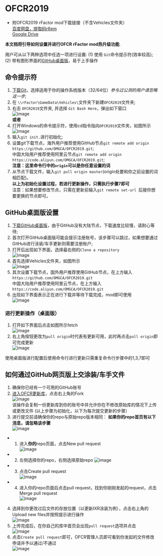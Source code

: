 # OFCR2019  

* 附OFCR2019 rFactor mod下载链接（不含Vehicles文件夹）  
[百度网盘，提取码r6em](https://pan.baidu.com/s/14BYf29h7_AemJl2AF6HzSg)    
[Google Drive](https://drive.google.com/open?id=1nzLE-shLsc9lgF4T0oiTpUhLOdZjQX9f)    

**本文档将引导如何设置并进行OFCR rFactor mod热升级功能**.

用户可从以下两种选项中任选一项进行设置: (1) 使用 `Git`命令提示符(效率较高); (2) 带有图形界面的[GitHub桌面版](https://desktop.github.com/)，易于上手操作

## 命令提示符

1. [下载Git](https://git-scm.com/downloads)，选择适用于你的操作系统版本（32/64位）_参与过公测的用户请忽略这一步_;  
2. 在 `\\rFactor\GameData\Vehicles\`文件夹下新建`OFCR2019`文件夹;  
3. 右击 `OFCR2019`文件夹, 并选择 `Git Bash Here`，弹出如下窗口  
![image](https://i.ibb.co/BV6Q86j/TIM-20190107234748.png)  
**或者**  
4. 打开Windows的命令提示符，使用cd指令指向`OFCR2019`文件夹，如图所示  
![image](https://i.ibb.co/8NZjC8g/TIM-20190107234945.png)  
5. 输入`git init.`进行初始化;  
6. 设置git下载节点，海外用户推荐使用GitHub节点`git remote add origin https://github.com/OMGCA/OFCR2019.git`;  
中国大陆用户推荐使用阿里云节点`git remote add origin https://code.aliyun.com/OMGCA/OFCR2019.git`;  
**注意：这里命令行中的`origin`可以是你任意设置的词**  
7. 从节点下载文件，输入`git pull origin master`(origin处要和你之前设置的词相匹配)。  
**以上为初始化设置过程，若进行更新操作，只需执行步骤7即可**  
注意：如果想要修改节点，只需在更新前输入`git remote set-url `后接你想要更换的节点即可。  


## GitHub桌面版设置  

1. [下载GitHub桌面版](https://desktop.github.com/)，由于GitHub没有大陆节点，下载速度比较慢，请耐心等待;  
2. 首次打开GitHub桌面版可能会提示注册账号，该步骤可以跳过，如果想要通过GitHub进行涂装/车手更新则需要注册账户;  
3. 打开后出现如下界面，选择最右侧的`Clone a repository`  
![image](https://i.ibb.co/z4vgckn/TIM-20190107235732.png)  
4. 首先选择Vehicles文件夹，如图所示  
![image](https://i.ibb.co/xHSmFH0/TIM-20190107235902.png)  
5. 其次设置下载节点，国外用户推荐使用GitHub节点，在上方输入`https://github.com/OMGCA/OFCR2019.git`  
中国大陆用户推荐使用阿里云节点，在上方输入`https://code.aliyun.com/OMGCA/OFCR2019.git`  
6. 出现如下界面表示正在进行下载并等待下载完成，mod即可使用  
![image](https://i.ibb.co/jk78sX3/TIM-20190108000121.png)  

### 进行更新操作（桌面版）  
1. 打开如下界面后点击如图所示fetch  
![image](https://i.ibb.co/GHBQnJb/TIM-20190108000314.png)  
2. 右上角按钮更改为`pull origin`时代表有更新可用，此时再点击`pull origin`即可完成更新  
![image](https://i.ibb.co/cvwgF8t/TIM-20190108000432.png)  

使用桌面版进行配置后使用命令行进行更新只需重复命令行步骤中的1,3,7即可  

## 如何通过GitHub网页版上交涂装/车手文件  
1. 确保你已经有一个可用的GitHub账号  
2. [进入OFCR更新库](https://github.com/OMGCA/OFCR2019)，点击右上角的Fork  
![image](https://i.ibb.co/yFHYkFY/TIM-20190108000839.png)  
该操作会复制一份更新库到你的账号中并允许你在不修改原始库的情况下上传或更改文件 
(以上步骤为初始化，以下为每次提交更新的步骤）  
3. 进行提交前请确保你的repo与原始repo版本相同：
**如果你的repo首页有以下消息，请忽略该步骤**  
![image](https://i.ibb.co/Fn1Q0yS/TIM-20190108124029.png)  
* 1. 进入**你的**repo页面，点击New pull request  
![image](https://i.ibb.co/Gn2jZ8q/TIM-20190108123422.png)  
* 2. 左侧选择你的repo，右侧选择原始repo 
![image](https://i.ibb.co/4mdhBkh/TIM-20190108123731.png)  
* 3. 点击Create pull request  
![image](https://i.ibb.co/9tnK8Dj/TIM-20190108123810.png) 
* 4. 进入你的repo页面后点击pull request，找到你刚刚发起的request，点击Merge pull request  
![image](https://i.ibb.co/hDNYNMT/TIM-20190108123955.png)  
4. 选择到你更改过后文件的存放位置（以更新IXR涂装为例），点击右上角的Upload new files并按照提示进行操作  
![image](https://i.ibb.co/0t0F6cS/TIM-20190108000951.png)  
5. 上传完成后，在你自己的库中首页会出现`pull request`选项并点击  
![image](https://i.ibb.co/QCKZWXn/TIM-20190108001058.png)  
6. 点击`Create pull request`即可，OFCR管理人员即可看到你发起的文件修改申请并予以通过/不通过  
![image](https://i.ibb.co/vDvWj3L/TIM-20190108001213.png)  
